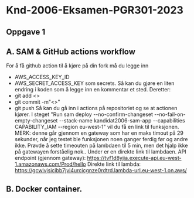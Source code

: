 # Knd-2006-Eksamen-PGR301-2023

## Oppgave 1
## A. SAM & GitHub actions workflow
For å få github action til å kjøre på din fork må du legge inn
 - AWS_ACCESS_KEY_ID
 - AWS_SECRET_ACCESS_KEY
som secrets.
Så kan du gjøre en liten endring i koden som å legge inn en kommentar et sted. Deretter:
 - git add <<din fil>> 
 - git commit -m"<<din melding>>"
 - git push
Så kan du gå inn i actions på repositoriet og se at actionen kjører.
I steget "Run sam deploy --no-confirm-changeset --no-fail-on-empty-changeset --stack-name kandidat2006-sam-app --capabilities CAPABILITY_IAM --region eu-west-1"
vil du få en link til funksjonen. MERK: denne går gjennom en gateway som har en maks timout på 29 sekunder, når jeg testet ble funksjonen noen ganger ferdig før og andre ikke. 
Prøvde å sette timeouten på lambdaen til 5 min, men det hjalp ikke på gatewayen forståelig nok.. Under er en direkte link til lambdaen. 
API endpoint (gjennom gateway): https://tvf1d8yjia.execute-api.eu-west-1.amazonaws.com/Prod/hello
Direkte link til lambda: https://gcwivjsicibb7jvi4urcicgnze0rdtrd.lambda-url.eu-west-1.on.aws/

## B. Docker container.